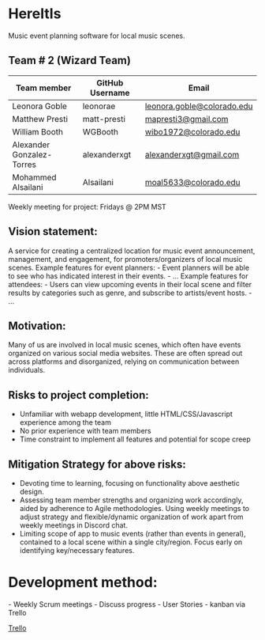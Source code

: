 # HereItIs
Music event planning software for local music scenes.

## Team # 2 (Wizard Team)
| Team member | GitHub Username | Email |
|-|-|-|
| Leonora Goble | leonorae | leonora.goble@colorado.edu
Matthew Presti | matt-presti | mapresti3@gmail.com
William Booth| WGBooth | wibo1972@colorado.edu
Alexander Gonzalez-Torres | alexanderxgt | alexanderxgt@gmail.com
Mohammed Alsailani | Alsailani | moal5633@colorado.edu

Weekly meeting for project: 
Fridays @ 2PM MST

## Vision statement:
<EXPAND>
A service for creating a centralized location for music event announcement, management, and engagement, for promoters/organizers of local music scenes.
Example features for event planners:
- Event planners will be able to see who has indicated interest in their events.
- ...
Example features for attendees:
- Users can view upcoming events in their local scene and filter results by categories such as genre, and subscribe to artists/event hosts.
- ...

## Motivation:
<EXPAND>
Many of us are involved in local music scenes, which often have events organized on various social media websites.
These are often spread out across platforms and disorganized, relying on communication between individuals.  

## Risks to project completion:
- Unfamiliar with webapp development, little HTML/CSS/Javascript experience among the team
- No prior experience with team members
- Time constraint to implement all features and potential for scope creep

## Mitigation Strategy for above risks:
- Devoting time to learning, focusing on functionality above aesthetic design.
- Assessing team member strengths and organizing work accordingly, aided by adherence to Agile methodologies. Using weekly meetings to adjust strategy and flexible/dynamic organization of work apart from weekly meetings in Discord chat.
- Limiting scope of app to music events (rather than events in general), contained to a local scene within a single city/region. Focus early on identifying key/necessary features.

# Development method:
<EXPAND>
- Weekly Scrum meetings
  - Discuss progress
- User Stories
- kanban via Trello

[Trello](https://trello.com/invite/b/66ee14f2ebb2bed462a868ac/ATTI55abcb1be45640ce0b7573874bbff32f36463F4F/wizardteam)
